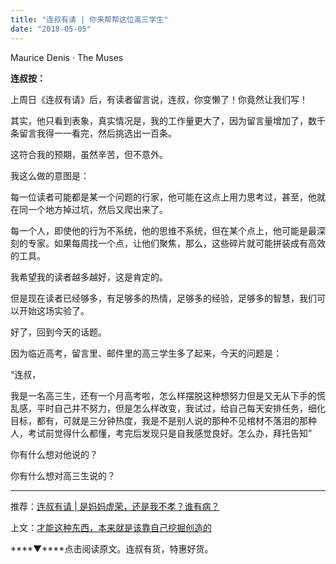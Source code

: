 ```yaml
---
title: "连叔有请 | 你来帮帮这位高三学生"
date: "2018-05-05"
---
```


Maurice Denis · The Muses

**连叔按：**

上周日《连叔有请》后，有读者留言说，连叔，你变懒了！你竟然让我们写！

其实，他只看到表象，真实情况是，我的工作量更大了，因为留言量增加了，数千条留言我得一一看完，然后挑选出一百条。

这符合我的预期，虽然辛苦，但不意外。

我这么做的意图是：

每一位读者可能都是某一个问题的行家，他可能在这点上用力思考过，甚至，他就在同一个地方掉过坑，然后又爬出来了。

每一个人，即使他的行为不系统，他的思维不系统，但在某个点上，他可能是最深刻的专家。如果每周找一个点，让他们聚焦，那么，这些碎片就可能拼装成有高效的工具。

我希望我的读者越多越好，这是肯定的。

但是现在读者已经够多，有足够多的热情，足够多的经验，足够多的智慧，我们可以开始这场实验了。

好了，回到今天的话题。

因为临近高考，留言里、邮件里的高三学生多了起来，今天的问题是：

“连叔，

我是一名高三生，还有一个月高考啦，怎么样摆脱这种想努力但是又无从下手的慌乱感，平时自己并不努力，但是怎么样改变，我试过，给自己每天安排任务，细化目标，都有，可就是三分钟热度，我是不是别人说的那种不见棺材不落泪的那种人，考试前觉得什么都懂，考完后发现只是自我感觉良好。怎么办，拜托告知”

你有什么想对他说的？

你有什么想对高三生说的？

* * *

推荐：[连叔有请 | 是妈妈虚荣，还是我不孝？谁有病？](http://mp.weixin.qq.com/s?__biz=MjM5NDU0Mjk2MQ==&mid=2651627284&idx=1&sn=3a2f7af276c775570fd700273e8f4347&chksm=bd7e1b0a8a09921c7aae315ad55cbdd3d7cc2f693df4ce79d3997e4a2614a8ce88acdf491daf&scene=21#wechat_redirect)

上文：[才能这种东西，本来就是该靠自己挖掘创造的](http://mp.weixin.qq.com/s?__biz=MjM5NDU0Mjk2MQ==&mid=2651627431&idx=1&sn=6a46254ad2cec3f442737540fa3078a4&chksm=bd7e1bb98a0992afc87b325d707b2c5a845b63b1ed9a4538387a060fa25f74f050e1c4ae7c1a&scene=21#wechat_redirect)

****▼****点击阅读原文。连叔有货，特惠好货。
